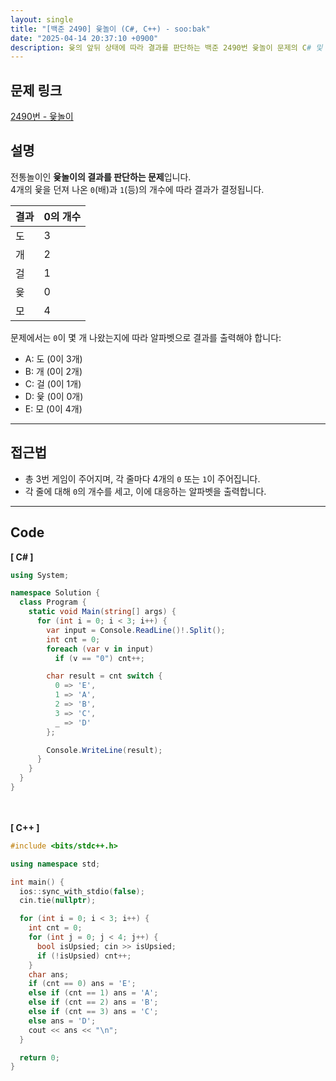 ```yaml
---
layout: single
title: "[백준 2490] 윷놀이 (C#, C++) - soo:bak"
date: "2025-04-14 20:37:10 +0900"
description: 윷의 앞뒤 상태에 따라 결과를 판단하는 백준 2490번 윷놀이 문제의 C# 및 C++ 풀이와 해설
---
```


## 문제 링크
[2490번 - 윷놀이](https://www.acmicpc.net/problem/2490)

## 설명
전통놀이인 **윷놀이의 결과를 판단하는 문제**입니다.  <br>
4개의 윷을 던져 나온 `0`(배)과 `1`(등)의 개수에 따라 결과가 결정됩니다.

| 결과 | 0의 개수 |
|------|----------|
| 도   | 3        |
| 개   | 2        |
| 걸   | 1        |
| 윷   | 0        |
| 모   | 4        |

문제에서는 `0`이 몇 개 나왔는지에 따라 알파벳으로 결과를 출력해야 합니다:

- A: 도 (0이 3개)
- B: 개 (0이 2개)
- C: 걸 (0이 1개)
- D: 윷 (0이 0개)
- E: 모 (0이 4개)

---

## 접근법
- 총 3번 게임이 주어지며, 각 줄마다 4개의 `0` 또는 `1`이 주어집니다.
- 각 줄에 대해 `0`의 개수를 세고, 이에 대응하는 알파벳을 출력합니다.

---

## Code
<b>[ C# ] </b>
<br>

```csharp
using System;

namespace Solution {
  class Program {
    static void Main(string[] args) {
      for (int i = 0; i < 3; i++) {
        var input = Console.ReadLine()!.Split();
        int cnt = 0;
        foreach (var v in input)
          if (v == "0") cnt++;

        char result = cnt switch {
          0 => 'E',
          1 => 'A',
          2 => 'B',
          3 => 'C',
          _ => 'D'
        };

        Console.WriteLine(result);
      }
    }
  }
}
```

<br><br>
<b>[ C++ ] </b>
<br>

```cpp
#include <bits/stdc++.h>

using namespace std;

int main() {
  ios::sync_with_stdio(false);
  cin.tie(nullptr);

  for (int i = 0; i < 3; i++) {
    int cnt = 0;
    for (int j = 0; j < 4; j++) {
      bool isUpsied; cin >> isUpsied;
      if (!isUpsied) cnt++;
    }
    char ans;
    if (cnt == 0) ans = 'E';
    else if (cnt == 1) ans = 'A';
    else if (cnt == 2) ans = 'B';
    else if (cnt == 3) ans = 'C';
    else ans = 'D';
    cout << ans << "\n";
  }

  return 0;
}
```
